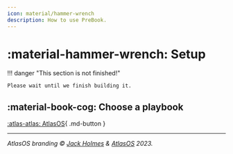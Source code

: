 ```yaml
---
icon: material/hammer-wrench
description: How to use PreBook.
---
```


# :material-hammer-wrench: Setup

!!! danger "This section is not finished!"

    Please wait until we finish building it.

## :material-book-cog: Choose a playbook

[:atlas-atlas: AtlasOS](../info/faq.md){ .md-button }



-----


*AtlasOS branding &copy; [Jack Holmes](https://jackholmes.zip) & [AtlasOS](https://atlasos.net) 2023.*
